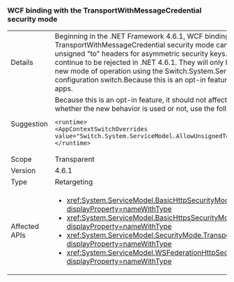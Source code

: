 ### WCF binding with the TransportWithMessageCredential security mode

|   |   |
|---|---|
|Details|Beginning in the .NET Framework 4.6.1, WCF binding that uses the TransportWithMessageCredential security mode can be set up to receive messages with unsigned &quot;to&quot; headers for asymmetric security keys.By default, unsigned &quot;to&quot; headers will continue to be rejected in .NET 4.6.1. They will only be accepted if an application opts into this new mode of operation using the Switch.System.ServiceModel.AllowUnsignedToHeader configuration switch.Because this is an opt-in feature, it should not affect the behavior of existing apps.|
|Suggestion|Because this is an opt-in feature, it should not affect the behavior of existing apps. To control whether the new behavior is used or not, use the following configuration setting:<pre><code class="lang-xml">&lt;runtime&gt;&#13;&#10;&lt;AppContextSwitchOverrides value=&quot;Switch.System.ServiceModel.AllowUnsignedToHeader=true&quot; /&gt;&#13;&#10;&lt;/runtime&gt;&#13;&#10;</code></pre>|
|Scope|Transparent|
|Version|4.6.1|
|Type|Retargeting|
|Affected APIs|<ul><li><xref:System.ServiceModel.BasicHttpSecurityMode.TransportWithMessageCredential?displayProperty=nameWithType></li><li><xref:System.ServiceModel.BasicHttpsSecurityMode.TransportWithMessageCredential?displayProperty=nameWithType></li><li><xref:System.ServiceModel.SecurityMode.TransportWithMessageCredential?displayProperty=nameWithType></li><li><xref:System.ServiceModel.WSFederationHttpSecurityMode.TransportWithMessageCredential?displayProperty=nameWithType></li></ul>|


